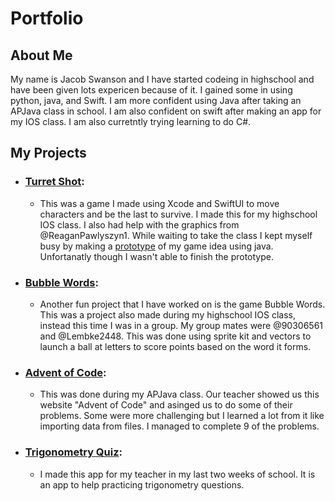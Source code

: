 # Portfolio

## About Me

My name is Jacob Swanson and I have started codeing in highschool and have been given lots expericen because of it. I gained some in using python, java, and Swift. I am more confident using Java after taking an APJava class in school. I am also confident on swift after making an app for my IOS class. I am also curretntly trying learning to do C#.

## My Projects
- ### [Turret Shot](https://github.com/EPHS-iOS/Turret-Shot): 
  - This was a game I made using Xcode and SwiftUI to move characters and be the last to survive. I made this for my highschool IOS class. I also had help with the graphics from @ReaganPawlyszyn1. While waiting to take the class I kept myself busy by making a [prototype](https://github.com/JakE-fiSh/Portfolio/tree/main/Turret-Shot_Java) of my game idea using java. Unfortanatly though I wasn't able to finish the prototype.
- ### [Bubble Words](https://github.com/EPHS-iOS/BubbleWord):
  - Another fun project that I have worked on is the game Bubble Words. This was a project also made during my highschool IOS class, instead this time I was in a group. My group mates were @90306561 and @Lembke2448. This was done using sprite kit and vectors to launch a ball at letters to score points based on the word it forms.
- ### [Advent of Code](https://github.com/JakE-fiSh/Java-Class): 
  - This was done during my APJava class. Our teacher showed us this website "Advent of Code" and asinged us to do some of their problems. Some were more challenging but I learned a lot from it like importing data from files. I managed to complete 9 of the problems.
- ### [Trigonometry Quiz](https://github.com/EPHS-iOS/TrigonometryQuiz):
  - I made this app for my teacher in my last two weeks of school. It is an app to help practicing trigonometry questions.
